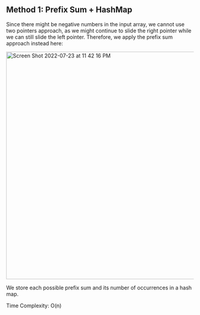 ## Method 1: Prefix Sum + HashMap

Since there might be negative numbers in the input array, we cannot use two pointers approach, as we might continue to slide the right pointer while we can still slide the left pointer. Therefore, we apply the prefix sum approach instead here:

<img width="609" alt="Screen Shot 2022-07-23 at 11 42 16 PM" src="https://user-images.githubusercontent.com/106039830/180658103-6d15c331-1e60-45f4-8c76-a5c864f4b4d9.png">

We store each possible prefix sum and its number of occurrences in a hash map.

Time Complexity: O(n)
